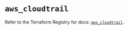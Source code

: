 # `aws_cloudtrail`

Refer to the Terraform Registry for docs: [`aws_cloudtrail`](https://registry.terraform.io/providers/hashicorp/aws/5.95.0/docs/resources/cloudtrail).
